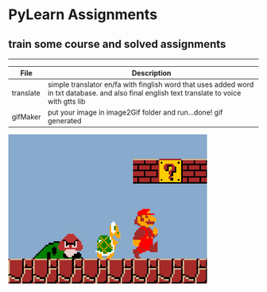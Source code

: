 # PyLearn Assignments
## train some course and solved assignments

---
| File      | Description |
| ----------- | ----------- |
| translate|simple translator en/fa with finglish word that uses added word in txt database. and also final english text translate to voice with gtts lib|
| gifMaker|put your image in image2Gif folder and run...done! gif generated|
![GIF](myGif.gif)